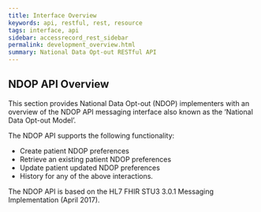 ```yaml
---
title: Interface Overview
keywords: api, restful, rest, resource
tags: interface, api
sidebar: accessrecord_rest_sidebar
permalink: development_overview.html
summary: National Data Opt-out RESTful API
---
```


## NDOP API Overview ##

This section provides National Data Opt-out (NDOP) implementers with an overview of the NDOP API messaging interface also known as the ‘National Data Opt-out Model’.

The NDOP API supports the following functionality:

- Create patient NDOP preferences
- Retrieve an existing patient NDOP preferences
- Update patient updated NDOP preferences
- History for any of the above interactions.

The NDOP API is based on the HL7 FHIR STU3 3.0.1 Messaging Implementation (April 2017).

